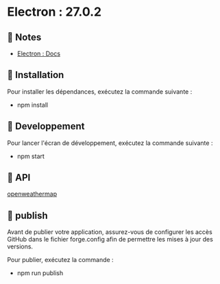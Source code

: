 # Electron : 27.0.2  
  
## 📝 Notes  
  
- [Electron : Docs]([https://expo.github.io/router](https://www.electronjs.org/fr/docs/latest/))  
  
## 📝 Installation  
Pour installer les dépendances, exécutez la commande suivante :  
- npm install    
  
## 📝 Developpement   
Pour lancer l'écran de développement, exécutez la commande suivante :  
- npm start  
  
## 📝 API   
   
[openweathermap](https://api.openweathermap.org)  
  
## 📝 publish  
Avant de publier votre application, assurez-vous de configurer les accès GitHub dans le fichier forge.config afin de permettre les mises à jour des versions. 
  
Pour publier, exécutez la commande :  
- npm run publish